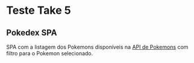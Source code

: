 # Teste Take 5
## Pokedex SPA

SPA com a listagem dos Pokemons disponíveis na [API de Pokemons](https://pokeapi.co/) com filtro para o Pokemon selecionado.
